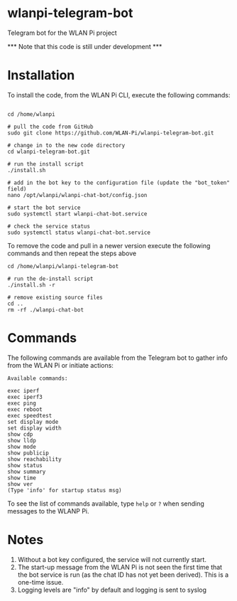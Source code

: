 # wlanpi-telegram-bot

Telegram bot for the WLAN Pi project

*** Note that this code is still under development ***

# Installation

To install the code, from the WLAN Pi CLI, execute the following commands:

```

cd /home/wlanpi

# pull the code from GitHub
sudo git clone https://github.com/WLAN-Pi/wlanpi-telegram-bot.git

# change in to the new code directory
cd wlanpi-telegram-bot.git

# run the install script
./install.sh

# add in the bot key to the configuration file (update the "bot_token" field)
nano /opt/wlanpi/wlanpi-chat-bot/config.json

# start the bot service
sudo systemctl start wlanpi-chat-bot.service

# check the service status
sudo systemctl status wlanpi-chat-bot.service
```

To remove the code and pull in a newer version execute the following commands and then repeat the steps above

```
cd /home/wlanpi/wlanpi-telegram-bot

# run the de-install script
./install.sh -r

# remove existing source files
cd ..
rm -rf ./wlanpi-chat-bot

```

# Commands

The following commands are available from the Telegram bot to gather info from the WLAN Pi or initiate actions:

```
Available commands:

exec iperf
exec iperf3
exec ping
exec reboot
exec speedtest
set display mode
set display width
show cdp
show lldp
show mode
show publicip
show reachability
show status
show summary
show time
show ver
(Type 'info' for startup status msg)
```

To see the list of commands available, type `help` or `?` when sending messages to the WLANP Pi.

# Notes

1. Without a bot key configured, the service will not currently start.
2. The start-up message from the WLAN Pi is not seen the first time that the bot service is run (as the chat ID has not yet been derived). This is a one-time issue.
3. Logging levels are "info" by default and logging is sent to syslog



